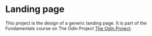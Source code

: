 # Landing page

This project is the design of a generic landing page. It is part of the Fundamentals course on The Odin Project [The Odin Project](https://theodinproject.com).
